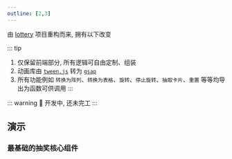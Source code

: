 ```yaml
---
outline: [2,3]
---
```


由 [lottery](https://github.com/moshang-ax/lottery) 项目重构而来, 拥有以下改变

::: tip
1. 仅保留前端部分, 所有逻辑可自由定制、组装
2. 动画库由 [`tween.js`](https://github.com/tweenjs/tween.js) 转为 [`gsap`](https://github.com/greensock/GSAP)
3. 所有功能例如 `转换为阵列`、`转换为表格`、`旋转`、`停止旋转`、`抽取卡片`、`重置` 等等均导出为函数可供调用
:::

::: warning
🚧 开发中, 还未完工
:::

## 演示

### 最基础的抽奖核心组件
